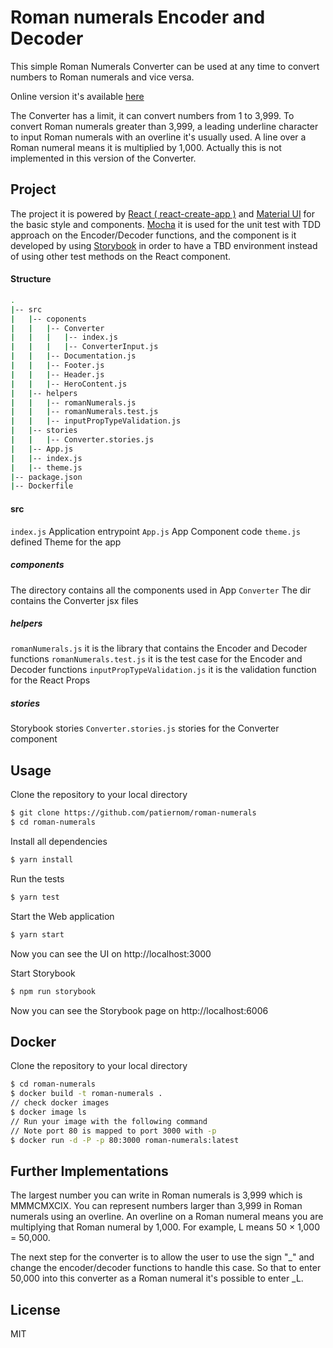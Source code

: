 # Roman numerals Encoder and Decoder
This simple Roman Numerals Converter can be used at any time to convert numbers to Roman numerals and vice versa.

Online version it's available [here](http://patiernom.github.io/roman-numerals) 

The Converter has a limit, it can convert numbers from 1 to 3,999. 
To convert Roman numerals greater than 3,999, a leading underline character to input Roman numerals with an overline it's usually used. 
A line over a Roman numeral means it is multiplied by 1,000.
Actually this is not implemented in this version of the Converter.

## Project
The project it is powered by [React ( react-create-app )](https://reactjs.org/docs/create-a-new-react-app.html) and [Material UI](https://material-ui.com/) for the basic style and components.
[Mocha](https://mochajs.org/) it is used for the unit test with TDD approach on the Encoder/Decoder functions, and the component is it developed by using [Storybook](https://storybook.js.org/) in order to have a TBD environment instead of using other test methods on the React component.     

#### Structure
```bash
.
|-- src
|   |-- coponents
|   |   |-- Converter
|   |   |   |-- index.js
|   |   |   |-- ConverterInput.js
|   |   |-- Documentation.js 
|   |   |-- Footer.js
|   |   |-- Header.js
|   |   |-- HeroContent.js
|   |-- helpers
|   |   |-- romanNumerals.js
|   |   |-- romanNumerals.test.js
|   |   |-- inputPropTypeValidation.js
|   |-- stories
|   |   |-- Converter.stories.js
|   |-- App.js
|   |-- index.js
|   |-- theme.js
|-- package.json
|-- Dockerfile
```

#### src
`index.js` Application entrypoint
`App.js` App Component code
`theme.js` defined Theme for the app

##### components
The directory contains all the components used in App
`Converter` The dir contains the Converter jsx files 

##### helpers
`romanNumerals.js` it is the library that contains the Encoder and Decoder functions
`romanNumerals.test.js` it is the test case for the Encoder and Decoder functions
`inputPropTypeValidation.js` it is the validation function for the React Props

##### stories
Storybook stories
`Converter.stories.js` stories for the Converter component

## Usage

Clone the repository to your local directory
```bash
$ git clone https://github.com/patiernom/roman-numerals
$ cd roman-numerals
```

Install all dependencies
```bash
$ yarn install
```

Run the tests
```bash
$ yarn test
```

Start the Web application 
```bash
$ yarn start
```
Now you can see the UI on http://localhost:3000

Start Storybook 
```bash
$ npm run storybook
```
Now you can see the Storybook page on http://localhost:6006

## Docker

Clone the repository to your local directory
```bash
$ cd roman-numerals
$ docker build -t roman-numerals .
// check docker images
$ docker image ls
// Run your image with the following command 
// Note port 80 is mapped to port 3000 with -p
$ docker run -d -P -p 80:3000 roman-numerals:latest
```

## Further Implementations
The largest number you can write in Roman numerals is 3,999 which is MMMCMXCIX. 
You can represent numbers larger than 3,999 in Roman numerals using an overline.
An overline on a Roman numeral means you are multiplying that Roman numeral by 1,000.
For example, L means 50 × 1,000 = 50,000. 

The next step for the converter is to allow the user to use the sign "_" and change the encoder/decoder functions to handle this case. 
So that to enter 50,000 into this converter as a Roman numeral it's possible to enter  _L.

## License
MIT